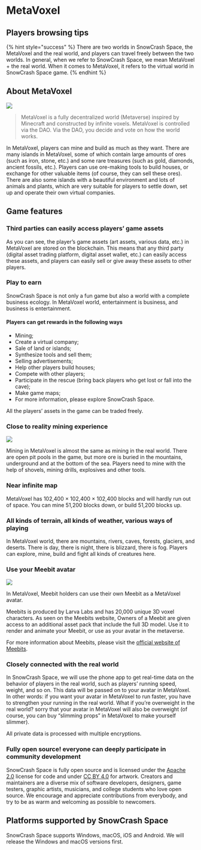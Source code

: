# MetaVoxel

## Players browsing tips

{% hint style="success" %}
There are two worlds in SnowCrash Space, the MetaVoxel and the real world, and players can travel freely between the two worlds. In general, when we refer to SnowCrash Space, we mean MetaVoxel + the real world. When it comes to MetaVoxel, it refers to the virtual world in SnowCrash Space game.
{% endhint %}

## About MetaVoxel

![](https://img.snowcrash.finance/site/docs-snowcrash-finance/MetaVoxel-PAA.014.jpeg)

> MetaVoxel is a fully decentralized world \(Metaverse\) inspired by Minecraft and constructed by infinite voxels. MetaVoxel is controlled via the DAO. Via the DAO, you decide and vote on how the world works.

In MetaVoxel, players can mine and build as much as they want. There are many islands in MetaVoxel, some of which contain large amounts of ores \(such as iron, stone, etc.\) and some rare treasures \(such as gold, diamonds, ancient fossils, etc.\). Players can use ore-making tools to build houses, or exchange for other valuable items \(of course, they can sell these ores\). There are also some islands with a beautiful environment and lots of animals and plants, which are very suitable for players to settle down, set up and operate their own virtual companies.

## Game features

### Third parties can easily access players’ game assets

As you can see, the player’s game assets \(art assets, various data, etc.\) in MetaVoxel are stored on the blockchain. This means that any third party \(digital asset trading platform, digital asset wallet, etc.\) can easily access these assets, and players can easily sell or give away these assets to other players.

### Play to earn

SnowCrash Space is not only a fun game but also a world with a complete business ecology. In MetaVoxel world, entertainment is business, and business is entertainment.

#### Players can get rewards in the following ways

* Mining;
* Create a virtual company;
* Sale of land or islands;
* Synthesize tools and sell them;
* Selling advertisements;
* Help other players build houses;
* Compete with other players;
* Participate in the rescue \(bring back players who get lost or fall into the cave\);
* Make game maps;
* For more information, please explore SnowCrash Space.

All the players’ assets in the game can be traded freely.

### Close to reality mining experience

![](https://img.snowcrash.finance/site/docs-snowcrash-finance/MetaVoxel-PAA.001.jpeg)

Mining in MetaVoxel is almost the same as mining in the real world. There are open pit pools in the game, but more ore is buried in the mountains, underground and at the bottom of the sea. Players need to mine with the help of shovels, mining drills, explosives and other tools.

### Near infinite map

MetaVoxel has 102,400 × 102,400 × 102,400 blocks and will hardly run out of space. You can mine 51,200 blocks down, or build 51,200 blocks up.

### All kinds of terrain, all kinds of weather, various ways of playing

In MetaVoxel world, there are mountains, rivers, caves, forests, glaciers, and deserts. There is day, there is night, there is blizzard, there is fog. Players can explore, mine, build and fight all kinds of creatures here.

### Use your Meebit avatar

![](../.gitbook/assets/meebits-group.jpg)

In MetaVoxel, Meebit holders can use their own Meebit as a MetaVoxel avatar.

Meebits is produced by Larva Labs and has 20,000 unique 3D voxel characters. As seen on the Meebits website, Owners of a Meebit are given access to an additional asset pack that include the full 3D model. Use it to render and animate your Meebit, or use as your avatar in the metaverse.

For more information about Meebits, please visit the [official website of Meebits](https://meebits.larvalabs.com/).

### Closely connected with the real world

In SnowCrash Space, we will use the phone app to get real-time data on the behavior of players in the real world, such as players’ running speed, weight, and so on. This data will be passed on to your avatar in MetaVoxel. In other words: if you want your avatar in MetaVoxel to run faster, you have to strengthen your running in the real world. What if you’re overweight in the real world? sorry that your avatar in MetaVoxel will also be overweight \(of course, you can buy “slimming props” in MetaVoxel to make yourself slimmer\).

All private data is processed with multiple encryptions.

### Fully open source! everyone can deeply participate in community development

SnowCrash Space is fully open source and is licensed under the [Apache 2.0](https://www.apache.org/licenses/LICENSE-2.0.html) license for code and under [CC BY 4.0](https://creativecommons.org/licenses/by/4.0/) for artwork. Creators and maintainers are a diverse mix of software developers, designers, game testers, graphic artists, musicians, and college students who love open source. We encourage and appreciate contributions from everybody, and try to be as warm and welcoming as possible to newcomers.

## Platforms supported by SnowCrash Space

SnowCrash Space supports Windows, macOS, iOS and Android. We will release the Windows and macOS versions first.

